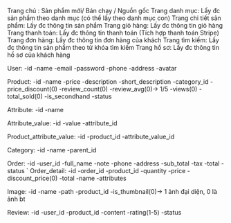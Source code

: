 Trang chủ : Sản phẩm mới/ Bán chạy / Nguồn gốc 
Trang danh mục: Lấy đc sản phẩm theo danh mục (có thể lấy theo danh mục con)
Trang chi tiết sản phẩm: Lấy đc thông tin sản phẩm
Trang giỏ hàng: Lấy đc thông tin giỏ hàng
Trang thanh toán: Lấy đc thông tin thanh toán (Tích hợp thanh toán Stripe)
Trang đơn hàng: Lấy đc thông tin đơn hàng của khách 
Trang tìm kiếm: Lấy đc thông tin sản phẩm theo từ khóa tìm kiếm
Trang hồ sơ: Lấy đc thông tin hồ sơ của khách hàng

User:
    -id
    -name
    -email
    -password
    -phone
    -address
    -avatar

Product:
    -id
    -name
    -price
    -description
    -short_description
    -category_id
    -price_discount(0)
    -review_count(0)
    -review_avg(0)-> 1/5
    -views(0)
    -total_sold(0)
    -is_secondhand
    -status

Attribute:
    -id
    -name

Attribute_value:
    -id
    -value
    -attribute_id

Product_attribute_value:
    -id
    -product_id
    -attribute_value_id

Category:
    -id
    -name
    -parent_id

Order:
    -id
    -user_id
    -full_name
    -note
    -phone
    -address
    -sub_total
    -tax
    -total
    -status
`
Order_detail:
    -id
    -order_id
    -product_id
    -quantity
    -price
    -discount_price(0)
    -total
    -name
    -attributes

Image:
    -id
    -name
    -path
    -product_id
    -is_thumbnail(0)-> 1 ảnh đại diện, 0 là ảnh bt

Review:
    -id
    -user_id
    -product_id
    -content
    -rating(1-5)
    -status
